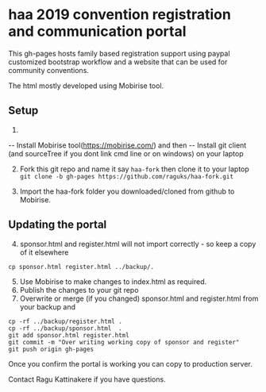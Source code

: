 # haa 2019 convention registration and communication portal
This gh-pages hosts family based registration support using paypal customized bootstrap workflow and a website that can be used for community conventions.

The html mostly developed using Mobirise tool.

## Setup
1. 
-- Install Mobirise tool(https://mobirise.com/) and then
-- Install git client (and sourceTree if you dont link cmd line or on windows) on your laptop 

2. Fork this git repo and name it say ```haa-fork``` then clone it to your laptop 
```git clone -b gh-pages https://github.com/raguks/haa-fork.git```

3. Import the haa-fork folder you downloaded/cloned from github to Mobirise.

## Updating the portal
4. sponsor.html and register.html will not import correctly - so keep a copy of it elsewhere
```
cp sponsor.html register.html ../backup/.
```
5. Use Mobirise to make changes to index.html as required.
6. Publish the changes to your git repo 
7. Overwrite or merge (if you changed) sponsor.html and register.html from your backup and 

```
cp -rf ../backup/register.html .
cp -rf ../backup/sponsor.html  .
git add sponsor.html register.html 
git commit -m "Over writing working copy of sponsor and register"
git push origin gh-pages
```

Once you confirm the portal is working you can copy to production server.

Contact Ragu Kattinakere if you have questions.
